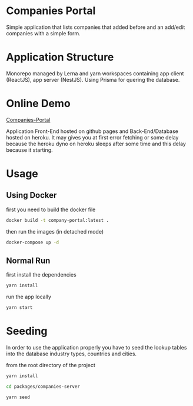 # Companies Portal

Simple application that lists companies that added before and an add/edit companies with a simple form.

# Application Structure

Monorepo managed by Lerna and yarn workspaces containing app client (ReactJS), app server (NestJS). Using Prisma for quering the database.

# Online Demo

[Companies-Portal](https://omarelmassri.github.io/companies-portal/)

Application Front-End hosted on github pages and Back-End/Database hosted on heroku. It may gives you at first error fetching or some delay because the heroku dyno on heroku sleeps after some time and this delay because it starting.

# Usage

## Using Docker

first you need to build the docker file

```bash
docker build -t company-portal:latest .
```

then run the images (in detached mode)

```bash
docker-compose up -d
```

## Normal Run

first install the dependencies

```bash
yarn install
```

run the app locally

```bash
yarn start
```

# Seeding

In order to use the application properly you have to seed the lookup tables into the database industry types, countries and cities.

from the root directory of the project

```bash
yarn install

cd packages/companies-server

yarn seed
```
